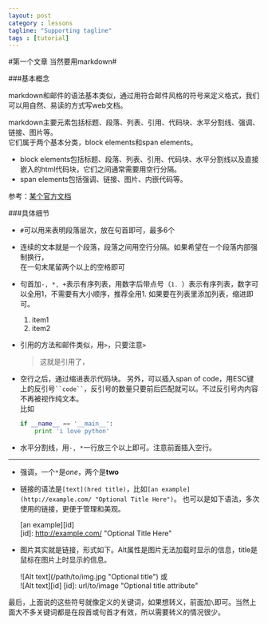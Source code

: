 ```yaml
---
layout: post
category : lessons
tagline: "Supporting tagline"
tags : [tutorial]
---
```

#第一个文章 当然要用markdown#


###基本概念

markdown和邮件的语法基本类似，通过用符合邮件风格的符号来定义格式，我们可以用自然、易读的方式写web文档。

markdown主要元素包括标题、段落、列表、引用、代码块、水平分割线、强调、链接、图片等。  
它们属于两个基本分类，block elements和span elements。
- block elements包括标题、段落、列表、引用、代码块、水平分割线以及直接嵌入的html代码块，它们之间通常需要用空行分隔。  
- span elements包括强调、链接、图片、内嵌代码等。

参考：[某个官方文档](http://daringfireball.net/projects/markdown/syntax#blockquote)

###具体细节

- `#`可以用来表明段落层次，放在句首即可，最多6个
- 连续的文本就是一个段落，段落之间用空行分隔。如果希望在一个段落内部强制换行，  
在一句末尾留两个以上的空格即可  
- 句首加`-, *, +`表示有序列表，用数字后带点号（`1. `）表示有序列表，数字可以全用1，不需要有大小顺序，推荐全用1. 
  如果要在列表里添加列表，缩进即可。
    1. item1
    2. item2
- 引用的方法和邮件类似，用`>`，只要注意`>`

    > 这就是引用了，

- 空行之后，通过缩进表示代码块。
  另外，可以插入span of code，用ESC键上的反引号` ``code`` `，反引号的数量只要前后匹配就可以。不过反引号内内容不再被视作纯文本。  
比如

  ```python
  if __name__ == '__main__':
      print 'i love python'
  ```
- 水平分割线，用`-, *`一行放三个以上即可。注意前面插入空行。

- - -
- 强调，一个`*`是*one*，两个是**two**
- 链接的语法是`[text](hred title)`，比如`[an example](http://example.com/ "Optional Title Here")`。 
  也可以是如下语法，多次使用的链接，更便于管理和美观。

    [an example]\[id]  
    \[id]: http://example.com/  "Optional Title Here"
- 图片其实就是链接，形式如下。Alt属性是图片无法加载时显示的信息，title是鼠标在图片上时显示的信息。

    !\[Alt text](/path/to/img.jpg "Optional title") 
    或  
    ![Alt text]\[id]
    \[id]: url/to/image  "Optional title attribute"
    
最后，上面说的这些符号就像定义的关键词，如果想转义，前面加`\`即可。当然上面大不多关键词都是在段首或句首才有效，所以需要转义的情况很少。
